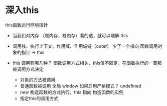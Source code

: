# 深入this
 this函数运行环境指针



 - 当我们对内存 （堆内存，栈内存）看的透，就可以理解 this


 - 调用栈、执行上下文、作用域、作用域链（outer）
    少了一个指向 函数调用对象的指针  -> this  

- this 调用有哪几种？
    函数调用方式相关，this值不固定，在函数执行的一霎那被调用方式决定
    - 对象的方法被调用
    - 普通函数被调用  全局 window
      如果启用严格模式？  undefined
    - new  构造函数的方式执行，this 指向 构造函数的实例
    - 指定this的调用方式
          